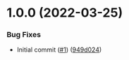 # 1.0.0 (2022-03-25)


### Bug Fixes

* Initial commit ([#1](https://github.com/catalystsquad/data-mover-core/issues/1)) ([949d024](https://github.com/catalystsquad/data-mover-core/commit/949d0240970b7c109803adcbde5534a9571f9829))
